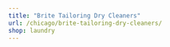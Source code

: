```yaml
---
title: "Brite Tailoring Dry Cleaners"
url: /chicago/brite-tailoring-dry-cleaners/
shop: laundry
---
```


